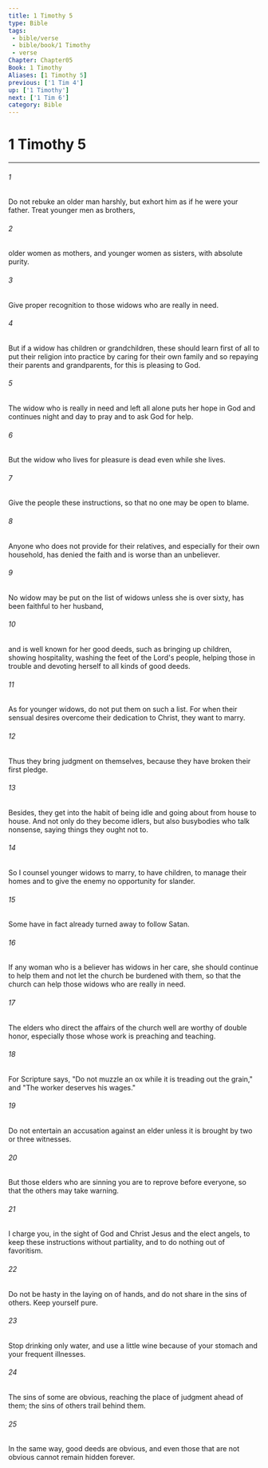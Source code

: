 ```yaml
---
title: 1 Timothy 5
type: Bible
tags:
 - bible/verse
 - bible/book/1 Timothy
 - verse
Chapter: Chapter05
Book: 1 Timothy
Aliases: [1 Timothy 5]
previous: ['1 Tim 4']
up: ['1 Timothy']
next: ['1 Tim 6']
category: Bible
---
```

# 1 Timothy 5

***


###### 1 
Do not rebuke an older man harshly, but exhort him as if he were your father. Treat younger men as brothers, 

###### 2 
older women as mothers, and younger women as sisters, with absolute purity. 

###### 3 
Give proper recognition to those widows who are really in need. 

###### 4 
But if a widow has children or grandchildren, these should learn first of all to put their religion into practice by caring for their own family and so repaying their parents and grandparents, for this is pleasing to God. 

###### 5 
The widow who is really in need and left all alone puts her hope in God and continues night and day to pray and to ask God for help. 

###### 6 
But the widow who lives for pleasure is dead even while she lives. 

###### 7 
Give the people these instructions, so that no one may be open to blame. 

###### 8 
Anyone who does not provide for their relatives, and especially for their own household, has denied the faith and is worse than an unbeliever. 

###### 9 
No widow may be put on the list of widows unless she is over sixty, has been faithful to her husband, 

###### 10 
and is well known for her good deeds, such as bringing up children, showing hospitality, washing the feet of the Lord's people, helping those in trouble and devoting herself to all kinds of good deeds. 

###### 11 
As for younger widows, do not put them on such a list. For when their sensual desires overcome their dedication to Christ, they want to marry. 

###### 12 
Thus they bring judgment on themselves, because they have broken their first pledge. 

###### 13 
Besides, they get into the habit of being idle and going about from house to house. And not only do they become idlers, but also busybodies who talk nonsense, saying things they ought not to. 

###### 14 
So I counsel younger widows to marry, to have children, to manage their homes and to give the enemy no opportunity for slander. 

###### 15 
Some have in fact already turned away to follow Satan. 

###### 16 
If any woman who is a believer has widows in her care, she should continue to help them and not let the church be burdened with them, so that the church can help those widows who are really in need. 

###### 17 
The elders who direct the affairs of the church well are worthy of double honor, especially those whose work is preaching and teaching. 

###### 18 
For Scripture says, "Do not muzzle an ox while it is treading out the grain," and "The worker deserves his wages." 

###### 19 
Do not entertain an accusation against an elder unless it is brought by two or three witnesses. 

###### 20 
But those elders who are sinning you are to reprove before everyone, so that the others may take warning. 

###### 21 
I charge you, in the sight of God and Christ Jesus and the elect angels, to keep these instructions without partiality, and to do nothing out of favoritism. 

###### 22 
Do not be hasty in the laying on of hands, and do not share in the sins of others. Keep yourself pure. 

###### 23 
Stop drinking only water, and use a little wine because of your stomach and your frequent illnesses. 

###### 24 
The sins of some are obvious, reaching the place of judgment ahead of them; the sins of others trail behind them. 

###### 25 
In the same way, good deeds are obvious, and even those that are not obvious cannot remain hidden forever. 
